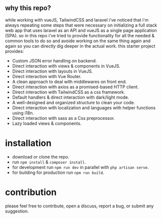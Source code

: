 ## why this repo?
while working with vueJS, TailwindCSS and laravel i've noticed that i'm always repeating some steps that were necessary on initializing a full stack web app that uses laravel as an API and vueJS as a single page application (SPA). so in this repo i've tried to provide functionality for all the needed & common tools to do so and avoide working on the same thing again and again so you can directly dig deeper in the actual work. this starter project provides: 

* Custom JSON error handling on backend.
* Direct interaction with views & components in VueJS.
* Direct interaction with layouts in VueJS.
* Direct interaction with Vue Router.
* A clean approach to deal with middlewares on front end.
* Direct interaction with axios as a promised-based HTTP client.
* Direct interaction with TailwindCSS as a css framework.
* Default handlers & direct interaction with dark/light mode.
* A well-designed and organized structure to clean your code.
* Direct interaction with localization and languages with helper functions using i18n.
* Direct interaction with sass as a Css preprocessor.
* Lazy loaded views & components.

# installation
- download or clone the repo.
- run `npm install` & `composer install`.
- for development run `npm run dev` in parallel with `php artisan serve`.
- for building for production run `npm run build`.

# contribution
please feel free to contribute, open a discuss, report a bug, or submit any suggestion.